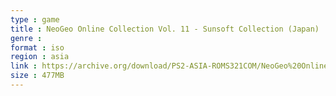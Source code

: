 ```yaml
---
type : game
title : NeoGeo Online Collection Vol. 11 - Sunsoft Collection (Japan)
genre : 
format : iso
region : asia
link : https://archive.org/download/PS2-ASIA-ROMS321COM/NeoGeo%20Online%20Collection%20Vol.%2011%20-%20Sunsoft%20Collection%20%28Japan%29.7z
size : 477MB
---
```

